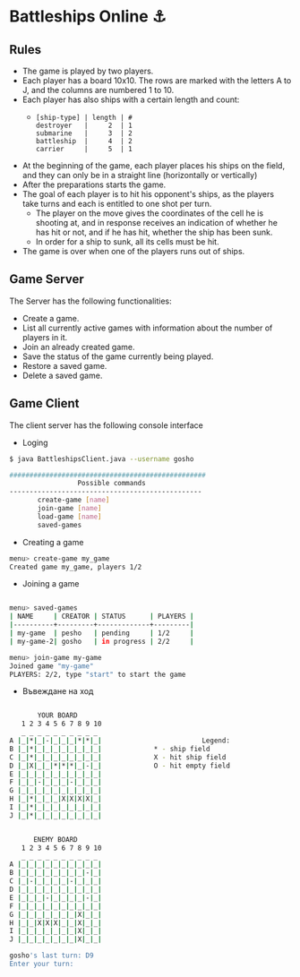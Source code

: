 # Battleships Online :anchor:

## Rules

-	The game is played by two players.
-	Each player has a board 10x10. The rows are marked with the letters A to J, and the columns are numbered 1 to 10.
-	Each player has also ships with a certain length and count:
    -	  [ship-type] | length | #
          destroyer   |     2  | 1
          submarine   |     3  | 2
          battleship  |     4  | 2
          carrier     |     5  | 1 
-	At the beginning of the game, each player places his ships on the field, and they can only be in a straight line (horizontally or vertically)
-	After the preparations starts the game.
-	The goal of each player is to hit his opponent's ships, as the players take turns and each is entitled to one shot per turn.
    -	The player on the move gives the coordinates of the cell he is shooting at, and in response receives an indication of whether he has hit or not, and if he has hit, whether the ship has been sunk.
    -	In order for a ship to sunk, all its cells must be hit.
-	The game is over when one of the players runs out of ships.

## Game Server

The Server has the following functionalities:

-	Create a game.
-	List all currently active games with information about the number of players in it.
-	Join an already created game.
-	Save the status of the game currently being played.
-	Restore a saved game.
-	Delete a saved game.

## Game Client

The client server has the following console interface

-	Loging

```bash
$ java BattleshipsClient.java --username gosho

#################################################
                 Possible commands
------------------------------------------------
       create-game [name]
       join-game [name]
       load-game [name]
       saved-games

```
-	Creating a game
```bash
menu> create-game my_game
Created game my_game, players 1/2
```

-	Joining a game

```bash

menu> saved-games
| NAME     | CREATOR | STATUS      | PLAYERS |
|----------+---------+-------------+---------|
| my-game  | pesho   | pending     | 1/2     |
| my-game-2| gosho   | in progress | 2/2     |

menu> join-game my-game
Joined game "my-game"
PLAYERS: 2/2, type "start" to start the game
```
-	Въвеждане на ход

```bash

       YOUR BOARD
   1 2 3 4 5 6 7 8 9 10
   _ _ _ _ _ _ _ _ _ _
A |_|*|_|-|_|_|_|*|*|_|                         Legend:
B |_|*|_|_|_|_|_|_|_|_|				* - ship field
C |_|*|_|_|_|_|_|_|_|_|				X - hit ship field
D |_|X|_|_|*|*|*|_|-|_|				О - hit empty field
E |_|_|_|_|_|_|_|_|_|_|
F |_|_|-|_|_|_|-|_|_|_|
G |_|_|_|_|_|_|_|_|_|_|
H |_|*|_|_|_|X|X|X|X|_|
I |_|*|_|_|_|_|_|_|_|_|
J |_|*|_|_|_|_|_|_|_|_|


      ENEMY BOARD
   1 2 3 4 5 6 7 8 9 10
   _ _ _ _ _ _ _ _ _ _
A |_|_|_|_|_|_|_|_|_|_|
B |_|_|_|_|_|_|_|_|-|_|
C |_|-|_|_|_|_|-|_|_|_|
D |_|_|_|_|_|_|_|_|_|_|
E |_|_|_|-|_|_|_|_|-|_|
F |_|_|_|_|_|_|_|_|_|_|
G |_|_|_|_|_|_|_|X|_|_|
H |_|_|X|X|X|_|_|X|_|_|
I |_|_|_|_|_|_|_|X|_|_|
J |_|_|_|_|_|_|_|X|_|_|

gosho's last turn: D9
Enter your turn:
```
